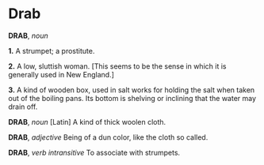 # Drab

**DRAB**, _noun_

**1.** A strumpet; a prostitute.

**2.** A low, sluttish woman. \[This seems to be the sense in which it is generally used in New England.\]

**3.** A kind of wooden box, used in salt works for holding the salt when taken out of the boiling pans. Its bottom is shelving or inclining that the water may drain off.

**DRAB**, _noun_ \[Latin\] A kind of thick woolen cloth.

**DRAB**, _adjective_ Being of a dun color, like the cloth so called.

**DRAB**, _verb intransitive_ To associate with strumpets.